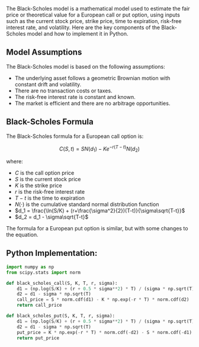 
The Black-Scholes model is a mathematical model used to estimate the fair price or theoretical value for a European call or put option, using inputs such as the current stock price, strike price, time to expiration, risk-free interest rate, and volatility. Here are the key components of the Black-Scholes model and how to implement it in Python.

## Model Assumptions

The Black-Scholes model is based on the following assumptions:

-   The underlying asset follows a geometric Brownian motion with constant drift and volatility.
-   There are no transaction costs or taxes.
-   The risk-free interest rate is constant and known.
-   The market is efficient and there are no arbitrage opportunities.

## Black-Scholes Formula

The Black-Scholes formula for a European call option is:

$$C(S, t) = S N(d_1) - Ke^{-r(T-t)}N(d_2)$$

where:

-   $C$ is the call option price
-   $S$ is the current stock price
-   $K$ is the strike price
-   $r$ is the risk-free interest rate
-   $T-t$ is the time to expiration
-   $N(\cdot)$ is the cumulative standard normal distribution function
-   $d_1 = \frac{\ln(S/K) + (r+\frac{\sigma^2}{2})(T-t)}{\sigma\sqrt{T-t}}$
-   $d_2 = d_1 - \sigma\sqrt{T-t}$

The formula for a European put option is similar, but with some changes to the equation.

## Python Implementation:


```python
import numpy as np
from scipy.stats import norm

def black_scholes_call(S, K, T, r, sigma):
    d1 = (np.log(S/K) + (r + 0.5 * sigma**2) * T) / (sigma * np.sqrt(T))
    d2 = d1 - sigma * np.sqrt(T)
    call_price = S * norm.cdf(d1) - K * np.exp(-r * T) * norm.cdf(d2)
    return call_price

def black_scholes_put(S, K, T, r, sigma):
    d1 = (np.log(S/K) + (r + 0.5 * sigma**2) * T) / (sigma * np.sqrt(T))
    d2 = d1 - sigma * np.sqrt(T)
    put_price = K * np.exp(-r * T) * norm.cdf(-d2) - S * norm.cdf(-d1)
    return put_price
```


